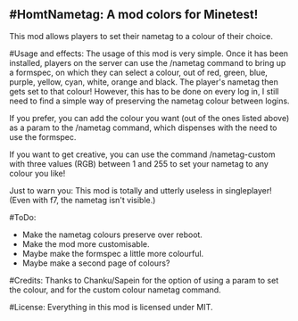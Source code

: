 #HomtNametag: A mod colors for Minetest!
------------
This mod allows players to set their nametag to a colour of their choice.

#Usage and effects:
The usage of this mod is very simple. Once it has been installed, players on the server can use the /nametag command to bring up a formspec, on which they can select a colour, out of red, green, blue, purple, yellow, cyan, white, orange and black. The player's nametag then gets set to that colour! However, this has to be done on every log in, I still need to find a simple way of preserving the nametag colour between logins.

If you prefer, you can add the colour you want (out of the ones listed above) as a param to the /nametag command, which dispenses with the need to use the formspec.

If you want to get creative, you can use the command /nametag-custom with three values (RGB) between 1 and 255 to set your nametag to any colour you like!

Just to warn you: This mod is totally and utterly useless in singleplayer! (Even with f7, the nametag isn't visible.)

#ToDo:
* Make the nametag colours preserve over reboot.
* Make the mod more customisable.
* Maybe make the formspec a little more colourful.
* Maybe make a second page of colours?

#Credits:
Thanks to Chanku/Sapein for the option of using a param to set the colour, and for the custom colour nametag command.

#License:
Everything in this mod is licensed under MIT.
